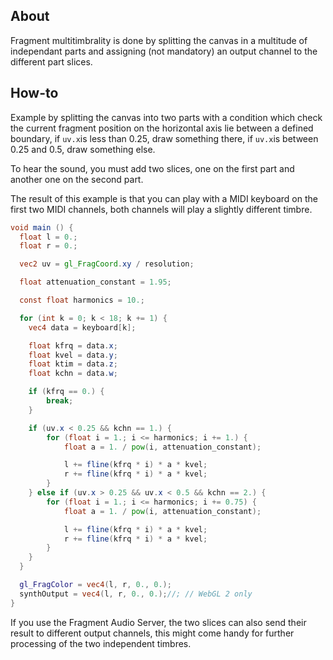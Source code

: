 ## About

Fragment multitimbrality is done by splitting the canvas in a multitude of independant parts and assigning (not mandatory) an output channel to the different part slices.

## How-to

Example by splitting the canvas into two parts with a condition which check the current fragment position on the horizontal axis lie between a defined boundary, if `uv.x`is less than 0.25, draw something there, if `uv.x`is between 0.25 and 0.5, draw something else.

To hear the sound, you must add two slices, one on the first part and another one on the second part.

The result of this example is that you can play with a MIDI keyboard on the first two MIDI channels, both channels will play a slightly different timbre.

```glsl
void main () {
  float l = 0.;
  float r = 0.;

  vec2 uv = gl_FragCoord.xy / resolution;

  float attenuation_constant = 1.95;

  const float harmonics = 10.;

  for (int k = 0; k < 18; k += 1) {
    vec4 data = keyboard[k];

    float kfrq = data.x;
    float kvel = data.y;
    float ktim = data.z;
    float kchn = data.w;

    if (kfrq == 0.) {
        break;
    }

    if (uv.x < 0.25 && kchn == 1.) {
        for (float i = 1.; i <= harmonics; i += 1.) {
            float a = 1. / pow(i, attenuation_constant);

            l += fline(kfrq * i) * a * kvel;
            r += fline(kfrq * i) * a * kvel;
        }
    } else if (uv.x > 0.25 && uv.x < 0.5 && kchn == 2.) {
        for (float i = 1.; i <= harmonics; i += 0.75) {
            float a = 1. / pow(i, attenuation_constant);

            l += fline(kfrq * i) * a * kvel;
            r += fline(kfrq * i) * a * kvel;
        }
    }
  }

  gl_FragColor = vec4(l, r, 0., 0.);
  synthOutput = vec4(l, r, 0., 0.);//; // WebGL 2 only
}
```
If you use the Fragment Audio Server, the two slices can also send their result to different output channels, this might come handy for further processing of the two independent timbres.